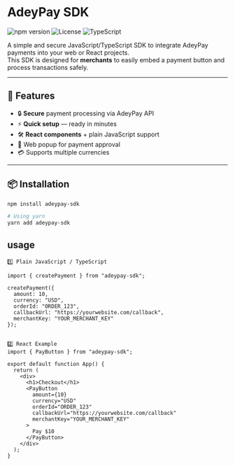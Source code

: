 # AdeyPay SDK

![npm version](https://img.shields.io/npm/v/adeypay-sdk?color=green&style=flat-square)
![License](https://img.shields.io/npm/l/adeypay-sdk?color=blue&style=flat-square)
![TypeScript](https://img.shields.io/badge/TypeScript-Ready-blue?style=flat-square)

A simple and secure JavaScript/TypeScript SDK to integrate AdeyPay payments into your web or React projects.  
This SDK is designed for **merchants** to easily embed a payment button and process transactions safely.

---

## 🚀 Features
- 🔒 **Secure** payment processing via AdeyPay API
- ⚡ **Quick setup** — ready in minutes
- 🛠 **React components** + plain JavaScript support
- 📡 Web popup for payment approval
- 💳 Supports multiple currencies

---

## 📦 Installation
```bash
npm install adeypay-sdk

# Using yarn
yarn add adeypay-sdk
```

## usage
``` react
1️⃣ Plain JavaScript / TypeScript

import { createPayment } from "adeypay-sdk";

createPayment({
  amount: 10,
  currency: "USD",
  orderId: "ORDER_123",
  callbackUrl: "https://yourwebsite.com/callback",
  merchantKey: "YOUR_MERCHANT_KEY"
});


2️⃣ React Example
import { PayButton } from "adeypay-sdk";

export default function App() {
  return (
    <div>
      <h1>Checkout</h1>
      <PayButton
        amount={10}
        currency="USD"
        orderId="ORDER_123"
        callbackUrl="https://yourwebsite.com/callback"
        merchantKey="YOUR_MERCHANT_KEY"
      >
        Pay $10
      </PayButton>
    </div>
  );
}
```

